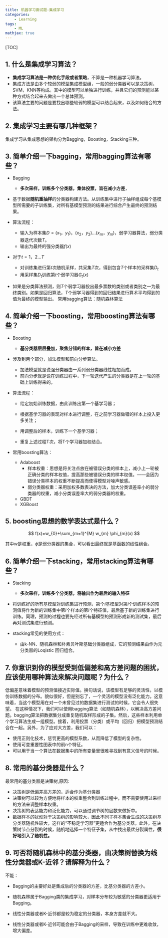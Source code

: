 ```yaml
---
title: 机器学习面试题-集成学习
categories: 
    - Learning
tags:  
    - ML
mathjax: true
---
```

[TOC]

## 1. 什么是集成学习算法？

- **集成学习算法是一种优化手段或者策略**，不算是一种机器学习算法。
- 集成方法是由多个较弱的模型集成模型组，一般的弱分类器可以是决策树，SVM，KNN等构成。其中的模型可以单独进行训练，并且它们的预测能以某种方式结合起来去做出一个总体预测。
- 该算法主要的问题是要找出哪些较弱的模型可以结合起来，以及如何结合的方法。

<!-- more -->

## 2. 集成学习主要有哪几种框架？

集成学习从集成思想的架构分为Bagging，Boosting，Stacking三种。

## 3. 简单介绍一下bagging，常用bagging算法有哪些？

* Bagging
  * **多次采样，训练多个分类器，集体投票，旨在减小方差**，
* 基于数据**随机重抽样**的分类器构建方法。从训练集中进行子抽样组成每个基模型所需要的子训练集，对所有基模型预测的结果进行综合产生最终的预测结果。
  
* 算法流程：
  * 输入为样本集$D={(x_1，y_1)，(x_2，y_2) \dots (x_m，y_m)}$，弱学习器算法，弱分类器迭代次数$T$。
  * 输出为最终的强分类器$f(x)$

* 对于$t=1，2 \dots T$
  * 对训练集进行第t次随机采样，共采集$T$次，得到包含$T$个样本的采样集$D_t$
  * 用采样集$D_t$训练第$t$个弱学习器$G_t(x)$

* 如果是分类算法预测，则$T$个弱学习器投出最多票数的类别或者类别之一为最终类别。如果是回归算法，$T$个弱学习器得到的回归结果进行算术平均得到的值为最终的模型输出。
  常用bagging算法：随机森林算法

## 4. 简单介绍一下boosting，常用boosting算法有哪些？

* Boosting
  * **基分类器层层叠加，聚焦分错的样本，旨在减小方差**
* 涉及到两个部分，加法模型和前向分步算法。
  * 加法模型就是说强分类器由一系列弱分类器线性相加而成。
  * 前向分步就是说在训练过程中，下一轮迭代产生的分类器是在上一轮的基础上训练得来的。
* 算法流程：

  * 给定初始训练数据，由此训练出第一个基学习器；

  * 根据基学习器的表现对样本进行调整，在之前学习器做错的样本上投入更多关注；
  * 用调整后的样本，训练下一个基学习器；
  * 重复上述过程T次，将T个学习器加权结合。

* 常用boosting算法：
  * Adaboost
    * 样本权重：思想是将关注点放在被错误分类的样本上，减小上一轮被正确分类的样本权值，提高那些被错误分类的样本权值。——会因为错误分类样本的权重不断提高而使得模型对噪声敏感。
    * 弱分类器权重：采用加权多数表决的方法，加大分类误差率小的弱分类器的权重，减小分类误差率大的弱分类器的权重。
  * GBDT
  * XGBoost

## 5. boosting思想的数学表达式是什么？

$$
f(x)=w_{0}+\sum_{m=1}^{M} w_{m} \phi_{m}(x)
$$

其中$w$是权重，$\phi$是弱分类器的集合，可以看出最终就是基函数的线性组合。

## 6. 简单介绍一下stacking，常用stacking算法有哪些？

* Stacking
  * **多次采样，训练多个分类器，将输出作为最后的输入特征**
* 将训练好的所有基模型对训练集进行预测，第个$i$基模型对第$i$个训练样本的预测值将作为新的训练集中第$i$个样本的第$i$个特征值，最后基于新的训练集进行训练。同理，预测的过程也要先经过所有基模型的预测形成新的测试集，最后再对测试集进行预测。
  
* stacking常见的使用方式：
  * 由k-NN、随机森林和朴素贝叶斯基础分类器组成，它的预测结果由作为元分类器的Loqistic 回归组合。

## 7. 你意识到你的模型受到低偏差和高方差问题的困扰，应该使用哪种算法来解决问题呢？为什么？

低偏差意味着模型的预测值接近实际值。换句话说，该模型有足够的灵活性，以模仿训练数据的分布。貌似很好，但是别忘了，一个灵活的模型没有泛化能力。这意味着，当这个模型用在对一个未曾见过的数据集进行测试的时候，它会令人很失望。
在这种情况下，我们可以使用bagging算法（如随机森林），以解决高方差问题。bagging算法把数据集分成重复随机取样形成的子集。然后，这些样本利用单个学习算法生成一组模型。接着，利用投票（分类）或平均（回归）把模型预测结合在一起。另外，为了应对大方差，我们可以：

* 使用正则化技术，惩罚更高的模型系数，从而降低了模型的复杂性。
* 使用可变重要性图表中的前n个特征。
* 可以用于当一个算法在数据集中的所有变量里很难寻找到有意义信号的时候。

## 8. 常用的基分类器是什么？

最常用的基分类器是决策树,原因:

* 决策树是低偏差高方差的，适合作为基分类器
* 决策树可以较为方便地将样本的权重整合到训练过程中，而不需要使用过采样的方法来调整样本权重。
* 决策树的表达能力和泛化能力，可以通过调节树的层数来做折中。
* 数据样本的扰动对于决策树的影响较大，因此不同子样本集合生成的决策树基分类器随机性较大，这样的“不稳定学习器”更适合作为基分类器。此外，在决策树节点分裂的时候，随机地选择一个特征子集，从中找出最优分裂属性，**很好地引入了随机性。**

## 9. 可否将随机森林中的基分类器，由决策树替换为线性分类器或K-近邻？请解释为什么？

不能：

* Bagging的主要好处是集成后的分类器的方差，比基分类器的方差小。
* 随机森林属于Bagging类的集成学习，对样本分布较为敏感的分类器更适用于Bagging。

* 线性分类器或者K-近邻都是较为稳定的分类器，本身方差就不大。
* 线性分类器或者K-近邻可能会由于Bagging的采样，导致在训练中更难收敛，增大偏差。
